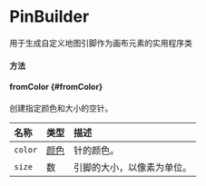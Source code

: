 # PinBuilder

用于生成自定义地图引脚作为画布元素的实用程序类

#### 方法

#### fromColor {#fromColor}

创建指定颜色和大小的空针。

| 名称 | 类型 | 描述 |
| :--- | :--- | :--- |
| `color` | [颜色](https://cesiumjs.org/Cesium/Build/Documentation/Color.html) | 针的颜色。 |
| `size` | 数 | 引脚的大小，以像素为单位。 |



